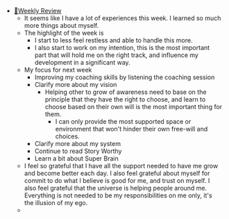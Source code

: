 - [📝Weekly Review](<📝Weekly Review.md>)
    - It seems like I have a lot of experiences this week. I learned so much more things about myself.
    - The highlight of the week is 
        - I start to less feel restless and able to handle this more. 
        - I also start to work on my intention, this is the most important part that will hold me on the right track, and influence my development in a significant way.
    - My focus for next week
        - Improving my coaching skills by listening the coaching session
        - Clarify more about my vision
            - Helping other to grow of awareness need to base on the principle that they have the right to choose, and learn to choose based on their own will is the most important thing for them.
                - I can only provide the most supported space or environment that won't hinder their own free-will and choices.
        - Clarify more about my system
        - Continue to read Story Worthy
        - Learn a bit about Super Brain
    - I feel so grateful that I have all the support needed to have me grow and become better each day. I also feel grateful about myself for commit to do what I believe is good for me, and trust on myself. I also feel grateful that the universe is helping people around me. Everything is not needed to be my responsibilities on me only, it's the illusion of my ego.
    - 
